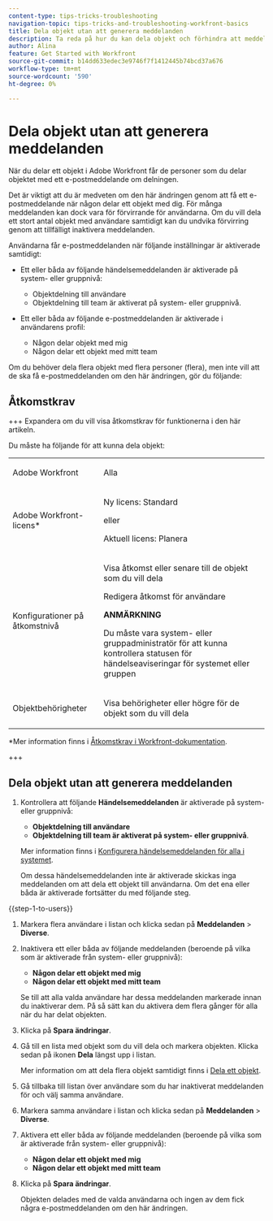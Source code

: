 ```yaml
---
content-type: tips-tricks-troubleshooting
navigation-topic: tips-tricks-and-troubleshooting-workfront-basics
title: Dela objekt utan att generera meddelanden
description: Ta reda på hur du kan dela objekt och förhindra att meddelanden skickas om den här ändringen. Detta är särskilt användbart när du delar flera objekt samtidigt.
author: Alina
feature: Get Started with Workfront
source-git-commit: b14dd633edec3e9746f7f1412445b74bcd37a676
workflow-type: tm+mt
source-wordcount: '590'
ht-degree: 0%

---
```



# Dela objekt utan att generera meddelanden

<!--Audited: 12/2024-->

När du delar ett objekt i Adobe Workfront får de personer som du delar objektet med ett e-postmeddelande om delningen.

Det är viktigt att du är medveten om den här ändringen genom att få ett e-postmeddelande när någon delar ett objekt med dig. För många meddelanden kan dock vara för förvirrande för användarna. Om du vill dela ett stort antal objekt med användare samtidigt kan du undvika förvirring genom att tillfälligt inaktivera meddelanden.

Användarna får e-postmeddelanden när följande inställningar är aktiverade samtidigt:

* Ett eller båda av följande händelsemeddelanden är aktiverade på system- eller gruppnivå:

   * Objektdelning till användare
   * Objektdelning till team är aktiverat på system- eller gruppnivå.
* Ett eller båda av följande e-postmeddelanden är aktiverade i användarens profil:

   * Någon delar objekt med mig
   * Någon delar ett objekt med mitt team

Om du behöver dela flera objekt med flera personer (flera), men inte vill att de ska få e-postmeddelanden om den här ändringen, gör du följande:

## Åtkomstkrav

+++ Expandera om du vill visa åtkomstkrav för funktionerna i den här artikeln.

Du måste ha följande för att kunna dela objekt:

<table style="table-layout:auto"> 
 <col> 
 <col> 
 <tbody> 
  <tr> 
   <td role="rowheader">Adobe Workfront</td> 
   <td> <p>Alla </p> </td> 
  </tr> 
  <tr> 
   <td role="rowheader">Adobe Workfront-licens*</td> 
   <td> <p>Ny licens: Standard</p> 
   eller
   <p>Aktuell licens: Planera</p>
   </td> 
  </tr> 
  <tr> 
   <td role="rowheader">Konfigurationer på åtkomstnivå</td> 
   <td> <p>Visa åtkomst eller senare till de objekt som du vill dela</p>
   <p>Redigera åtkomst för användare</p>
   <p><b>ANMÄRKNING</b></p>
   <p> Du måste vara system- eller gruppadministratör för att kunna kontrollera statusen för händelseaviseringar för systemet eller gruppen</p>
    </td> 
  </tr> 
  <tr> 
   <td role="rowheader">Objektbehörigheter</td> 
   <td> <p>Visa behörigheter eller högre för de objekt som du vill dela</p></td> 
  </tr> 
 </tbody> 
</table>

*Mer information finns i [Åtkomstkrav i Workfront-dokumentation](/help/quicksilver/administration-and-setup/add-users/access-levels-and-object-permissions/access-level-requirements-in-documentation.md).

+++

## Dela objekt utan att generera meddelanden

1. Kontrollera att följande **Händelsemeddelanden** är aktiverade på system- eller gruppnivå:

   * **Objektdelning till användare**
   * **Objektdelning till team är aktiverat på system- eller gruppnivå**.

   Mer information finns i [Konfigurera händelsemeddelanden för alla i systemet](/help/quicksilver/administration-and-setup/manage-workfront/emails/configure-event-notifications-for-everyone-in-the-system.md).

   Om dessa händelsemeddelanden inte är aktiverade skickas inga meddelanden om att dela ett objekt till användarna. Om det ena eller båda är aktiverade fortsätter du med följande steg.

{{step-1-to-users}}

1. Markera flera användare i listan och klicka sedan på **Meddelanden** > **Diverse**.
1. Inaktivera ett eller båda av följande meddelanden (beroende på vilka som är aktiverade från system- eller gruppnivå):

   * **Någon delar ett objekt med mig**
   * **Någon delar ett objekt med mitt team**

   Se till att alla valda användare har dessa meddelanden markerade innan du inaktiverar dem. På så sätt kan du aktivera dem flera gånger för alla när du har delat objekten.

1. Klicka på **Spara ändringar**.
1. Gå till en lista med objekt som du vill dela och markera objekten. Klicka sedan på ikonen **Dela** längst upp i listan.

   Mer information om att dela flera objekt samtidigt finns i [Dela ett objekt](/help/quicksilver/workfront-basics/grant-and-request-access-to-objects/share-an-object.md).

1. Gå tillbaka till listan över användare som du har inaktiverat meddelanden för och välj samma användare.
1. Markera samma användare i listan och klicka sedan på **Meddelanden** > **Diverse**.
1. Aktivera ett eller båda av följande meddelanden (beroende på vilka som är aktiverade från system- eller gruppnivå):

   * **Någon delar ett objekt med mig**
   * **Någon delar ett objekt med mitt team**

1. Klicka på **Spara ändringar**.

   Objekten delades med de valda användarna och ingen av dem fick några e-postmeddelanden om den här ändringen.






